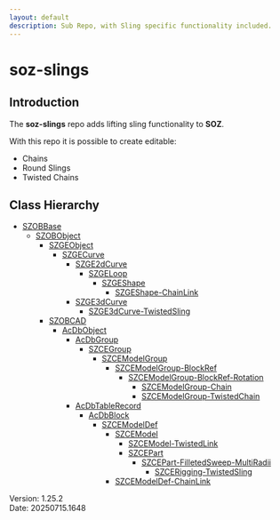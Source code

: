 ```yaml
---
layout: default
description: Sub Repo, with Sling specific functionality included.
---
```


# soz-slings

## Introduction

The **soz-slings** repo adds lifting sling functionality to **SOZ**.

With this repo it is possible to create editable:

- Chains
- Round Slings
- Twisted Chains

## Class Hierarchy

- [SZOBBase](/classes/SZOBBase.html)
  - [SZOBObject](/classes/SZOBObject.html)
    - [SZGEObject](/classes/SZGEObject.html)
      - [SZGECurve](/classes/SZGECurve.html)
        - [SZGE2dCurve](/classes/SZGE2dCurve.html)
          - [SZGELoop](/classes/SZGELoop.html)
            - [SZGEShape](/classes/SZGEShape.html)
              - [SZGEShape-ChainLink](/classes/SZGEShape-ChainLink.html)
        - [SZGE3dCurve](/classes/SZGE3dCurve.html)
          - [SZGE3dCurve-TwistedSling](/classes/SZGE3dCurve-TwistedSling.html)
    - [SZOBCAD](/classes/SZOBCAD.html)
      - [AcDbObject](/classes/AcDbObject.html)
        - [AcDbGroup](/classes/AcDbGroup.html)
          - [SZCEGroup](/classes/SZCEGroup.html)
            - [SZCEModelGroup](/classes/SZCEModelGroup.html)
              - [SZCEModelGroup-BlockRef](/classes/SZCEModelGroup-BlockRef.html)
                - [SZCEModelGroup-BlockRef-Rotation](/classes/SZCEModelGroup-BlockRef-Rotation.html)
                  - [SZCEModelGroup-Chain](/classes/SZCEModelGroup-Chain.html)
                  - [SZCEModelGroup-TwistedChain](/classes/SZCEModelGroup-TwistedChain.html)
        - [AcDbTableRecord](/classes/AcDbTableRecord.html)
          - [AcDbBlock](/classes/AcDbBlock.html)
            - [SZCEModelDef](/classes/SZCEModelDef.html)
              - [SZCEModel](/classes/SZCEModel.html)
                - [SZCEModel-TwistedLink](/classes/SZCEModel-TwistedLink.html)
                - [SZCEPart](/classes/SZCEPart.html)
                  - [SZCEPart-FilletedSweep-MultiRadii](/classes/SZCEPart-FilletedSweep-MultiRadii.html)
                    - [SZCERigging-TwistedSling](/classes/SZCERigging-TwistedSling.html)
              - [SZCEModelDef-ChainLink](/classes/SZCEModelDef-ChainLink.html)

Version:  1.25.2
<br>
Date: 20250715.1648
